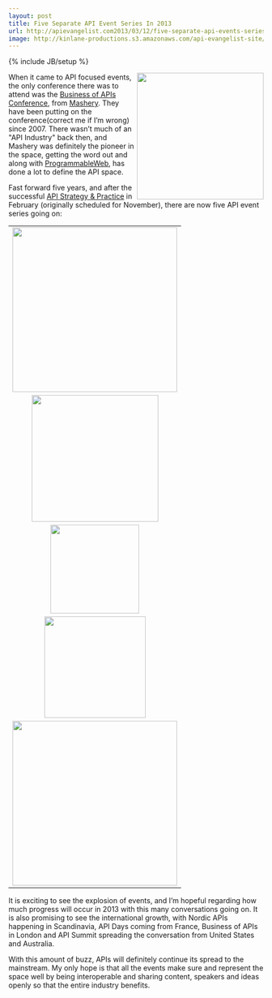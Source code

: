 ```yaml
---
layout: post
title: Five Separate API Event Series In 2013
url: http://apievangelist.com2013/03/12/five-separate-api-events-series-in-2013/
image: http://kinlane-productions.s3.amazonaws.com/api-evangelist-site/blog/tag-cloud-api-conference.png
---
```

{% include JB/setup %}
<p>
     <img src="https://s3.amazonaws.com/kinlane-productions/events/tag-cloud-api-conference.png"  width="250" align="right" />
</p>
<p>
     When it came to API focused events, the only conference there was to attend was the <a title="Business of APIs Conference" href="http://apiconference.com/">Business of APIs Conference</a>, from <a title="Mashery" href="http://mashery.com">Mashery</a>. They have been putting on the conference(correct me if I’m wrong) since 2007. There wasn’t much of an "API Industry" back then, and Mashery was definitely the pioneer in the space, getting the word out and along with <a title="ProgrammableWeb" href="http://programmableweb.com">ProgrammableWeb</a>, has done a lot to define the API space.
</p>
<p>
     Fast forward five years, and after the successful <a href="http://www.apistrategyconference.com/">API Strategy &amp; Practice</a> in February (originally scheduled for November), there are now five API event series going on:
</p>
<table cellspacing="15" cellpadding="15" align="center">
     <tbody>
          <tr>
               <td align="center">
                    <a href="http://apiconference.com/" target="_blank"><img src="https://s3.amazonaws.com/kinlane-productions/events/business-of-apis-2012/bapi-logo.png"  width="325" /></a>
               </td>
          </tr>
          <tr>
               <td align="center">
                    <a href="http://www.apistrategyconference.com/" target="_blank"><img src="https://s3.amazonaws.com/kinlane-productions/events/api-strategy-practice-conference/api-strategy-practice-event-2.png"  width="250" /></a>
               </td>
          </tr>
          <tr>
               <td align="center">
                    <a href="http://apidays.io/" target="_blank"><img src="https://s3.amazonaws.com/kinlane-productions/events/api-days-paris-france/api-days-logo.png"  width="175" /></a>
               </td>
          </tr>
          <tr>
               <td align="center">
                    <a href="http://nordicapis.com/" target="_blank"><img src="https://s3.amazonaws.com/kinlane-productions/events/nordic-apis/nordic-apis-logo-2.png"  width="200" /></a>
               </td>
          </tr>
          <tr>
               <td align="center">
                    <a href="http://pages.apigee.com/api-summit-tour-registration-pr.html" target="_blank"><img src="https://s3.amazonaws.com/kinlane-productions/events/api-summit/api-summit-logo.png"  width="325" /></a>
               </td>
          </tr>
     </tbody>
</table>
<p>
     It is exciting to see the explosion of events, and I’m hopeful regarding how much progress will occur in 2013 with this many conversations going on. It is also promising to see the international growth, with Nordic APIs happening in Scandinavia, API Days coming from France, Business of APIs in London and API Summit spreading the conversation from United States and Australia.
</p>
<p>
     With this amount of buzz, APIs will definitely continue its spread to the mainstream. My only hope is that all the events make sure and represent the space well by being interoperable and sharing content, speakers and ideas openly so that the entire industry benefits.
</p>

